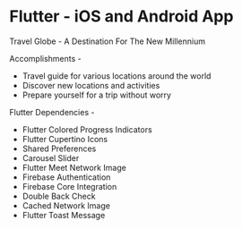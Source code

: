 # Flutter - iOS and Android App

Travel Globe - A Destination For The New Millennium

Accomplishments - 
- Travel guide for various locations around the world
- Discover new locations and activities
- Prepare yourself for a trip without worry

Flutter Dependencies -
- Flutter Colored Progress Indicators
- Flutter Cupertino Icons
- Shared Preferences
- Carousel Slider
- Flutter Meet Network Image
- Firebase Authentication
- Firebase Core Integration
- Double Back Check
- Cached Network Image
- Flutter Toast Message


